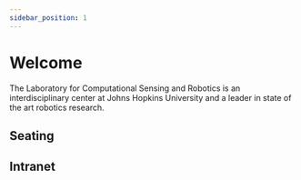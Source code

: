 ```yaml
---
sidebar_position: 1
---
```


# Welcome

The Laboratory for Computational Sensing and Robotics is an interdisciplinary center at Johns Hopkins University and a leader in state of the art robotics research.

## Seating

## Intranet
